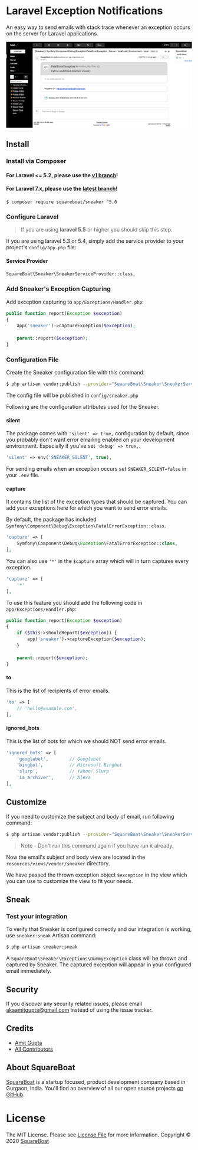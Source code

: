 # Laravel Exception Notifications

An easy way to send emails with stack trace whenever an exception occurs on the server for Laravel applications.

![sneaker example image](sneaker.png?raw=true "Sneaker")

## Install

### Install via Composer

#### For Laravel <= 5.2, please use the [v1 branch](https://github.com/squareboat/sneaker/tree/v1)!
#### For Laravel 7.x, please use the [latest branch](https://github.com/squareboat/sneaker)!

```
$ composer require squareboat/sneaker ^5.0
```

### Configure Laravel

> If you are using __laravel 5.5__ or higher you should skip this step.

If you are using laravel 5.3 or 5.4, simply add the service provider to your project's `config/app.php` file:

#### Service Provider
```
SquareBoat\Sneaker\SneakerServiceProvider::class,
```

### Add Sneaker's Exception Capturing

Add exception capturing to `app/Exceptions/Handler.php`:

```php
public function report(Exception $exception)
{
    app('sneaker')->captureException($exception);

    parent::report($exception);
}
```

### Configuration File

Create the Sneaker configuration file  with this command:

```bash
$ php artisan vendor:publish --provider="SquareBoat\Sneaker\SneakerServiceProvider"
```

The config file will be published in  `config/sneaker.php`

Following are the configuration attributes used for the Sneaker.

#### silent

The package comes with `'silent' => true,` configuration by default, since you probably don't want error emailing enabled on your development environment. Especially if you've set `'debug' => true,`.

```php
'silent' => env('SNEAKER_SILENT', true),
```

For sending emails when an exception occurs set `SNEAKER_SILENT=false` in your `.env` file.


#### capture

It contains the list of the exception types that should be captured. You can add your exceptions here for which you want to send error emails.

By default, the package has included `Symfony\Component\Debug\Exception\FatalErrorException::class`.

```php
'capture' => [
    Symfony\Component\Debug\Exception\FatalErrorException::class,
],
```

You can also use `'*'` in the `$capture` array which will in turn captures every exception.

```php
'capture' => [
    '*'
],
```

To use this feature you should add the following code in `app/Exceptions/Handler.php`:

```php
public function report(Exception $exception)
{
    if ($this->shouldReport($exception)) {
        app('sneaker')->captureException($exception);
    }

    parent::report($exception);
}
```

#### to

This is the list of recipients of error emails.

```php
'to' => [
    // 'hello@example.com',
],
```

#### ignored_bots

This is the list of bots for which we should NOT send error emails.

```php
'ignored_bots' => [
    'googlebot',        // Googlebot
    'bingbot',          // Microsoft Bingbot
    'slurp',            // Yahoo! Slurp
    'ia_archiver',      // Alexa
],
```

## Customize

If you need to customize the subject and body of email, run following command:

```bash
$ php artisan vendor:publish --provider="SquareBoat\Sneaker\SneakerServiceProvider"
```

> Note - Don't run this command again if you have run it already.

Now the email's subject and body view are located in the `resources/views/vendor/sneaker` directory.

We have passed the thrown exception object `$exception` in the view which you can use to customize the view to fit your needs.

## Sneak
### Test your integration
To verify that Sneaker is configured correctly and our integration is working, use `sneaker:sneak` Artisan command:

```bash
$ php artisan sneaker:sneak
```

A `SquareBoat\Sneaker\Exceptions\DummyException` class will be thrown and captured by Sneaker. The captured exception will appear in your configured email immediately.

## Security

If you discover any security related issues, please email akaamitgupta@gmail.com instead of using the issue tracker.

## Credits

- [Amit Gupta](https://github.com/akaamitgupta)
- [All Contributors](../../contributors)

## About SquareBoat

[SquareBoat](https://squareboat.com) is a startup focused, product development company based in Gurgaon, India. You'll find an overview of all our open source projects [on GitHub](https://github.com/squareboat).

# License

The MIT License. Please see [License File](LICENSE.md) for more information. Copyright © 2020 [SquareBoat](https://squareboat.com)
